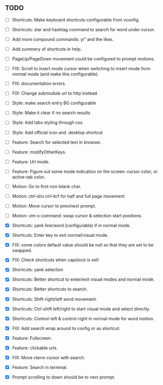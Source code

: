 ## TODO

- [ ] Shortcuts: Make keyboard shortcuts configurable from vconfig.
- [ ] Shortcuts: star and hashtag command to search for word under cursor.

- [ ] Add more compound commands: yi" and the likes.
- [ ] Add summery of shortcuts in help.

- [ ] PageUp/PageDown movement could be configured to prompt motions.

- [ ] FIX: Scroll to insert mode cursor when switching to insert mode from normal
    mode (and make this configurable).
- [ ] FIX: documentation errors.
- [ ] FIX: Change submodule url to http instead.

- [ ] Style: make search entry BG configurable
- [ ] Style: Make it clear if no search results
- [ ] Style: Add tabs styling through css.
- [ ] Style: Add official icon and .desktop shortcut

- [ ] Feature: Search for selected text in browser.
- [ ] Feature: modifyOtherKeys.
- [ ] Feature: Url mode.
- [ ] Feature: Figure out some mode indication on the screen: cursor color, or
    active-tab color.

- [ ] Motion: Go to first non-blank char.
- [ ] Motion: ctrl-d/u ctrl-b/f for half and full page movement.
- [ ] Motion: Move cursor to prev/next prompt.
- [ ] Motion: vim o command: swap cursor & selection start positions.

- [X] Shortcuts: yank line/word (configurable) if in normal mode.
- [X] Shortcuts: Enter key to exit normal/visual mode.
- [X] FIX: some colors default value should be null so that they are set to be
    swapped.
- [X] FIX: Check shortcuts when capslock is set!
- [X] Shortcuts: yank selection
- [X] Shortcuts: Better shortcut to enter/exit visual modes and normal mode.
- [X] Shortcuts: Better shortcuts to search.
- [X] Shortcuts: Shift-right/left word movement.
- [X] Shortcuts: Ctrl-shift left/right to start visual mode and select directly.
- [X] Shortcuts: Control-left & control-right in normal mode for word motion.
- [X] FIX: Add search wrap around to config or as shortcut.
- [X] Feature: Fullscreen.
- [X] Feature: clickable urls.
- [X] FIX: Move vterm cursor with search.
- [X] Feature: Search in terminal.
- [X] Prompt scrolling to down should be to next prompt.
